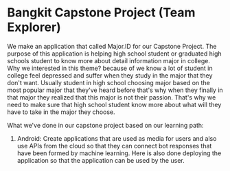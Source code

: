 # Bangkit Capstone Project (Team Explorer)
We make an application that called Major.ID for our Capstone Project. The purpose of this application is helping high school student or graduated high schools student
to know more about detail information major in college. Why we interested in this theme? because of we know a lot of student in college feel depressed and suffer when they study
in the major that they don't want. Usually student in high school choosing major based on the most popular major that they've heard before that's why when they finally in that
major they realized that this major is not their passion. That's why we need to make sure that high school student know more about what will they have to take in the major they choose.

What we've done in our capstone project based on our learning path:
1. Android: Create applications that are used as media for users and also use APIs from the cloud so that they can connect bot responses that have been formed by machine learning. Here is also done deploying the application so that the application can be used by the user.

